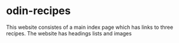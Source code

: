 # odin-recipes
This website consistes of a main index page which has links to three recipes.
 The website has headings lists and images